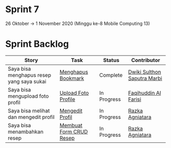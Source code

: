 # Sprint 7
26 Oktober -> 1 November 2020 (Minggu ke-8 Mobile Computing 13)

# Sprint Backlog
Story | Task | Status| Contributor
--- | --- | --- | ---
Saya bisa menghapus resep yang saya sukai | [Menghapus Bookmark](https://github.com/DNABigBoss/Mobcom/issues/31) | Complete | [Dwiki Sulthon Saputra Marbi](https://github.com/DNABigBoss)
Saya bisa mengupload foto profil  | [Upload Foto Profile](https://github.com/DNABigBoss/Mobcom/issues/30) | In Progress | [Faqihuddin Al Farisi](https://github.com/falfisme)
Saya bisa melihat dan mengedit profil  | [Mengedit Profil](https://github.com/DNABigBoss/Mobcom/issues/25) | In Progress | [Razka Agniatara](https://github.com/Razka173)
Saya bisa menambahkan resep | [Membuat Form CRUD Resep](https://github.com/DNABigBoss/Mobcom/issues/32) | In Progress | [Razka Agniatara](https://github.com/Razka173)
